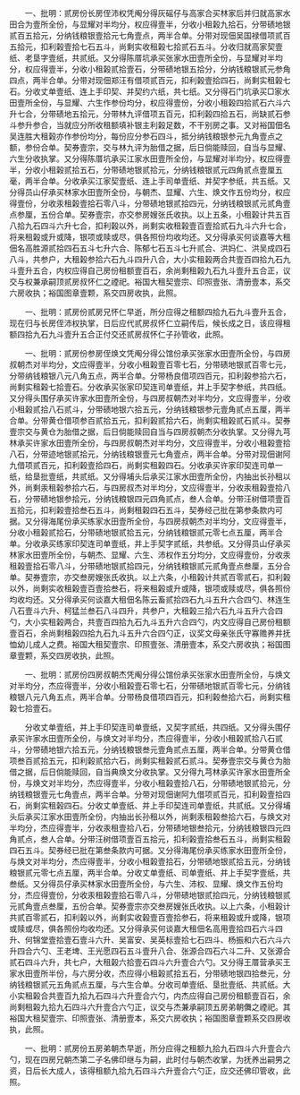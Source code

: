 <!-- { "loadSidebar": true } -->
　　一、批明：贰房份长房侄沛权凭阄分得灰磘仔与高家合买林家后并归就高家水田合为壹所全份，与显耀对半均分，权应得壹半，分收小租榖九拾石，分带碛地银贰百五拾元，分纳钱粮银壹拾元七角壹点，两半合单。分带对现佃吴国禄借项贰百五拾元，扣利榖壹拾七石五斗，尚剩实收租榖七拾贰石五斗。分收归就高家契壹纸、老垦字壹纸，共贰纸。又分得陈厝坑承买张家水田壹所全份，与显耀对半均分，权应得壹半，分收小租榖贰拾壹石，分带碛地银五拾分，分纳钱粮银贰元参角四点，两半合单。分带对现佃郑汪有借项贰百元，扣利榖壹拾四石，尚剩实租榖七石。分收丈单壹纸、连上手印契、并契约六纸，共七纸。又分得石门坑承买□家水田壹所全份，与显耀、六生作参份均分，权应得壹份，分收小租榖四拾贰石六斗六升七合，分带碛地五拾元，分带林九评借项五百元，扣利榖四拾五石，尚缺贰石参斗参升参合，当就应分所收租额填补银主利榖足数，不干别房之事。又对裕国佃名吴连胜大租榖亦作参份均分，每份应分参石四斗，抵分纳钱粮银参元九角壹点之额，参份合单。契券壹宗，交与林九评为胎借之据，后日倘能赎回，自当与显耀、六生分收执掌。又分得陈厝坑承买江家水田壹所全份，与显耀对半均分，权应得壹半，分收小租榖贰拾五石，分带碛地银贰拾元，分纳钱粮银贰元四角贰点壹厘五毫，两半合单。分收承买江家契壹纸、连上手司单壹纸、并契字参纸，共五纸。又分得员山仔承买林家水田壹所全份，与朝杰、显耀、六生、焕文作五份均分，权应得壹份，分收汞租榖壹拾石零八斗，分带碛地银贰拾四元，分纳钱粮银贰元贰角壹点参厘，五份合单。契券壹宗，亦交参房嫂张氏收执。以上五条，小租榖计共五百八拾九石四斗六升七合，扣利榖以外，尚剩实收租榖壹百壹拾贰石九斗六升七合，将来租榖或升或降，银项或赎或尽，俱各照份均收均还。又分得承买何谈嘉等大租佃名高胜源贰拾四石五斗七升六合、陈郁七石五斗七升贰合、洪妈仁、洪吴成四石八斗，共参户，大租榖参拾六石九斗四升八合，大小实租榖两合共壹百四拾九石九斗壹升五合，内权应得自己房份租额壹百石，余尚剩租榖九石九斗壹升五合正，议交与权兼承嗣顶贰房叔怀仁之禋祀。裕国大租契壹宗、印照壹张、清册壹本，系交六房收执；裕国图章壹颗，系交四房收执，此照。

　　一、批明：贰房份贰房兄怀仁早逝，所分应得之租额四拾九石九斗壹升五合，现在归与长房侄沛权执掌，日后应代贰房叔怀仁立嗣传后，候长成之日，该应得租额四拾九石九斗壹升五合正付交还贰房叔怀仁子孙管收，此照。

　　一、批明：贰房份参房侄焕文凭阄分得公馆份承买张家水田壹所全份，与四房叔朝杰对半均分，文应得壹半，分收小租榖壹百零七石，分带碛地银贰百零七元，分带纳钱粮银八元八角五点，两半合单。分带杨良借项四百元，扣利榖参拾六石，尚剩实租榖七拾壹石。分收承买张家印契连司单壹纸，并上手契字参纸，共四纸。又分得头围仔承买许家水田壹所全份，与四房叔朝杰对半均分，文应得壹半，分收小租榖贰拾八石贰斗，分带碛地银六拾五元，分纳钱粮银参元壹角贰点五厘，两半合单。分带黄仓借项参百贰拾五元，扣利榖贰拾六石，尚剩实租榖贰石贰斗。契券壹宗交与黄仓为胎借之据，后日倘能赎回自当与四房叔朝杰分收执掌。又分得九芎林承买许家水田壹所全份，与四房叔朝杰对半均分，文应得壹半，分收小租榖壹拾八石，分带迹地银贰拾元，分纳钱粮银壹元七角壹点，两半合单。分带对现佃谢阿九借项贰百元，扣利榖壹拾四石，尚剩实租榖四石。分收承买许家印契连司单一纸，给垦批壹纸，共贰纸。又分得埔头后承买江家水田壹所全份，内抽出长孙租以外，尚剩汞租榖参拾六石，与四房叔杰对半均分，文应得壹半，分收汞租榖壹拾八石，分带碛地银参拾元，分纳钱粮银四元四角贰点，叁人合单。分带汪树借项壹百五拾元，扣利榖壹拾叁石五斗，尚剩租榖四石五斗，契券经己批在第参条款内可据。又分得海尾份承买练家水田壹所全份，与四房叔朝杰对半均分，文应得壹半，分收小租榖贰拾石，分带碛地银贰拾五元，分纳钱粮银贰元零七点五厘，两半合单。分收承买练家印契连司单壹纸，并上手契字贰纸，共参纸。又分得员山仔承买林家水田壹所全份，与朝杰、显耀、六生、沛权作五分均分，文应得壹份，分收汞租榖壹拾石零八斗，分带碛地银贰拾四元，分纳钱粮银贰元贰角壹点叁厘，五分合单。契券壹宗，亦交叁房嫂张氏收执。以上六条，小租榖计共贰百零贰石，扣利榖以外，尚剩实收租榖壹百壹拾叁石，将来租榖或升或降，银项或赎或尽，俱各照份均收均还。又分得承买何谈嘉大租佃名陈云畜贰拾四石九斗五升六合四勺、林连生八石壹斗六升、柯猛兰叁石八斗四升，共参户，大租榖三拾六石九斗五升六合四勺，大小实租榖两合，共壹百四拾九石九斗五升六合四勺，内文应得自己房份租额壹百石，余尚剩租榖四拾九石九斗五升六合四勺正，议奖文母亲张氏守寡赡养并抚恤幼儿成人之费。裕国大租契壹宗、印照壹张、清册壹本，系交六房收执；裕国图章壹颗，系交四房收执，此照。

　　一、批明：贰房份四房叔朝杰凭阄分得公馆份承买张家水田壹所全份，与焕文对半均分，杰应得壹半，分收小租榖壹石零七石，分带碛地银贰百零七元，分纳钱粮银八元八角五点，两半合单。分带杨良借项四百元，扣利榖叁拾六石，尚剩实租榖七拾壹石。

　　分收丈单壹纸，并上手印契连司单壹纸，又契字贰纸，共四纸。又分得头围仔承买许家水田壹所全份，与焕文对半均分，杰应得壹半，分收小租榖贰拾八石贰斗，分带碛地银六拾五元，分纳钱粮银叁元壹角贰点五厘，两半合单。分带黄仓借项叁百贰拾五元，扣利榖贰拾六石，尚剩实租榖贰石贰斗。契券壹宗交与黄仓为胎借之据，后日倘能赎回，自当典焕文分收执掌。又分得九芎林承买许家水田壹所全份，与焕文对半均分，杰应得壹半，分收小租榖壹拾八石，分带碛地银贰拾元，分纳钱粮银壹元七角壹点，两半合单。分带对现佃谢阿九借项贰百元，扣利榖壹拾四石，尚剩实租榖四石。分收丈单壹纸、并上手印契连司单壹纸，共贰纸。又分得埔头后承买江家水田壹所全份，内抽出长孙租以外，尚剩汞租榖叁拾六石，与焕文对半均分，杰应得壹半，分收汞租壹拾八石，分带碛地银叁拾元，分纳钱粮银四元四角贰点，叁人合单。分带汪树借项壹百五拾元，扣利榖壹拾叁石五斗，尚剩实租榖四石五斗。契券经已批在第叁条款内可据。又分得海尾份承买练家水田壹所全份，与焕文对半均分，杰应得壹半，分收小租榖壹拾石，分带碛地银贰拾五元，分纳钱粮银贰元零七点五厘，两半合单。分收丈单壹纸、司单壹纸、并上手契字壹纸，共叁纸。又分得员仔承买林家水田壹所全份，与六生、沛权、显耀、焕文作五份均分，杰应得壹份，分收汞租榖壹拾石零八斗，分带碛地银贰拾四元，分纳钱粮银贰元贰角壹点叁厘，五份合单。契券壹宗亦交叁房嫂张氏收执。以上六条，小租榖计共贰百零贰石，扣利榖以外，尚剩实收榖壹百壹拾参石，将来租榖或升或降，银项或赎或尽，俱各照份均收均还。又分得承买何谈嘉大租佃名高用壹拾四石六斗四升、何锦堂壹拾壹石壹斗六升、吴富安、吴英标壹拾七石四斗、杨振和六石六斗六升四合六勺、王老埤、王光愿四石五斗壹升八合、张源合四石六斗二升、又张源合贰石四斗六升，共七户，大租榖六拾壹石四斗六升壹合六勺。又分得王厝营承买王家水田壹所半份，与六房分收，杰应得小租榖贰拾五石，分带碛地银四拾叁元，分纳钱粮银贰元五角贰点五厘，与六生合单。分收司单壹纸、垦批壹纸、共贰纸。大小实租榖合共壹百九拾九石四斗六升壹合六勺，内杰应得自己房份租额壹百石，余尚剩租榖九拾九石四斗六升壹合六勺正，议交与杰兼承嗣顶五房弟朝儛之禋祀。其裕国大租契壹宗、印照壹张、清册壹本，系交六房收执；裕国图章壹颗系交四房收执，此照。

　　一、批明：贰房份五房弟朝杰早逝，所分应得之租额九拾九石四斗六升壹合六勺，现在四房兄朝杰第二子名佛印继与为嗣，此时付与朝杰收掌，为抚养出嗣男之资，日后长大成人，该得租额九拾九石四斗六升壹合六勺正，应交还佛印管收，此照。

